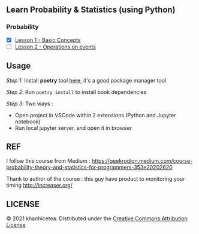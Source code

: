 ## Learn Probability & Statistics (using Python)

### Probability

- [x] [Lesson 1 - Basic Concepts](./books/lesson1-basic-concepts.ipynb)
- [ ] [Lesson 2 - Operations on events]()

## Usage

*Step 1*: Install **poetry** tool [here](https://python-poetry.org/), it's a good package manager tool

*Step 2*: Run `poetry install` to install book dependencies

*Step 3*: Two ways :

- Open project in VSCode within 2 extensions (Python and Jupyter notebook)
- Run local jupyter server, and open it in browser

## REF

I follow this course from Medium : https://geekrodion.medium.com/course-probability-theory-and-statistics-for-programmers-353e20202620

Thank to author of the course : this guy have product to monitoring your timing http://increaser.org/

## LICENSE

© 2021 khanhicetea. Distributed under the [Creative Commons Attribution License](http://creativecommons.org/licenses/by/3.0/)
